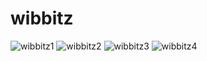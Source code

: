 # wibbitz


![wibbitz1](https://user-images.githubusercontent.com/49452140/235849512-c24caf74-6be2-4232-8d24-e7cdb24d8f5b.jpg)
![wibbitz2](https://user-images.githubusercontent.com/49452140/235849525-566dbad9-fa94-429f-809d-d6fbb4e9f45e.jpg)
![wibbitz3](https://user-images.githubusercontent.com/49452140/235849547-4c381b3c-e3dd-467e-bdb7-245425114e54.jpg)
![wibbitz4](https://user-images.githubusercontent.com/49452140/235849554-b85357a0-ea34-4af8-83e4-34ad23e4d607.jpg)
